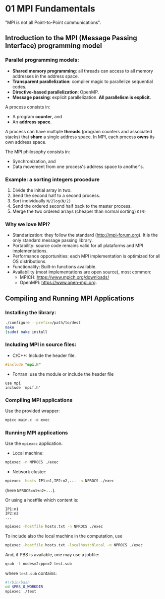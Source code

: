 # 01 MPI Fundamentals

"MPI is not all Point-to-Point communications".

## Introduction to the MPI (Message Passing Interface) programming model

### Parallel programming models:

* **Shared memory programming**: all threads can access to all memory addresses in the address space.
* **Transparent parallelization**: compiler magic to parallelize sequential codes.
* **Directive-based parallelization**: OpenMP.
* **Message passing**: explicit parallelization. **All parallelism is explicit**.

A process consists in:
* A program **counter**, and
* An **address space**.

A process can have multiple **threads** (program counters and associated stacks) that **share** a single address space. In MPI, each process **owns** its own address space.

The MPI philosophy consists in:
* Synchronization, and
* Data movement from one process's address space to another's.

### Example: a sorting integers procedure

1. Divide the initial array in two.
2. Send the second half to a second process.
3. Sort individually `N/2log(N/2)`
4. Send the ordered second half back to the master process.
5. Merge the two ordered arrays (cheaper than normal sorting) `O(N)`

### Why we love MPI?

* Standarization: they follow the standard (http://mpi-forum.org). It is the only standard message passing library.
* Portability: source code remains valid for all plataforms and MPI implementations.
* Performance opportunities: each MPI implementation is optimized for all OS distributions.
* Functionality: Built-in functions available.
* Availability (most implementations are open source), most common:
	* MPICH: https://www.mpich.org/downloads/
	* OpenMPI: https://www.open-mpi.org.
	
## Compiling and Running MPI Applications

### Installing the library:

```bash
./configure --prefix=/path/to/dest
make 
(sudo) make install
```

### Including MPI in source files:

* C/C++: Include the header file.

```C
#include "mpi.h"
```

* Fortran: use the module or include the header file
```Fortran
use mpi
include 'mpif.h'
```

### Compiling MPI applications

Use the provided wrapper:

```C
mpicc main.c -o exec
```

### Running MPI applications

Use the `mpiexec` application.

* Local machine:
```bash
mpiexec -n NPROCS ./exec
```

* Network cluster:
```bash
mpiexec -hosts IP1:n1,IP2:n2,... -n NPROCS ./exec
```
(here `NPROCS=n1+n2+...`).

Or using a hostfile which content is:
```plain
IP1:n1
IP2:n2
...
```

```bash
mpiexec -hostfile hosts.txt -n NPROCS ./exec
```

To include also the local machine in the computation, use 

```bash
mpiexec -hostfile hosts.txt -localhost:Nlocal -n NPROCS ./exec
```

And, if PBS is available, one may use a jobfile:
```bash
qsub -l nodes=2:ppn=2 test.sub
```

where `test.sub` contains:

```bash
#!/bin/bash
cd $PBS_O_WORKDIR
mpiexec ./test
```
